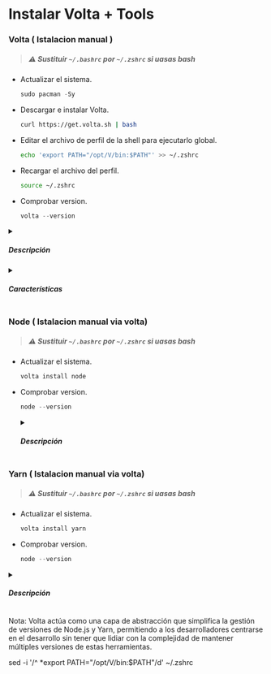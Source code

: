 <h1>Instalar Volta + Tools</h1>
 
### Volta ( Istalacion manual )
> ##### ⚠ Sustituir `~/.bashrc` por `~/.zshrc` si uasas bash
- Actualizar el sistema.
  ```js
  sudo pacman -Sy
  ```
- Descargar e instalar Volta.
  ```bash
  curl https://get.volta.sh | bash
  ```
- Editar el archivo de perfil de la shell para ejecutarlo global.
  ```bash
  echo 'export PATH="/opt/V/bin:$PATH"' >> ~/.zshrc
  ```
- Recargar el archivo del perfil.
  ```bash
  source ~/.zshrc
  ```
- Comprobar version.
  ```js
  volta --version
  ```
<details closed>
    <summary><h5>Descripción</h5></summary>
    <p>
    Es una herramienta de administración de versiones de Node.js diseñada para simplificar el proceso de manejo de múltiples versiones de Node.js y paquetes globales en entornos de desarrollo. Con Volta, puedes seleccionar una versión de Node.js y dejar de preocuparte por cambiarla manualmente entre proyectos. Permite instalar binarios de paquetes npm en tu cadena de herramientas sin tener que reinstalarlos periódicamente o averiguar por qué han dejado de funcionar.
    </p>
</details>
<details closed>
    <summary><h5>Características</h5></summary>
    <ul>
    <li>
    Resolución inteligente de versiones: Basándose en los manifiestos de los gestores de paquetes, Volta asegura versiones confiables y consistentes en todos los proyectos.
    </li>
    <li>
    Cambios fluidos entre versiones de Node.js: Permite cambiar entre versiones de Node.js sin modificar las variables de entorno PATH.
    </li>
    <li>
    Soporte para herramientas instaladas globalmente: Integra directamente con npm y yarn, permitiendo gestionar tanto Node.js como los paquetes globales relacionados.
    </li>
    <li>
    Caché inteligente: Mejora el flujo de trabajo de desarrollo al acelerar la carga de paquetes y herramientas.
    </li> 
    <li>
    Compatibilidad con .nvmrc: Soporta el mismo archivo de configuración que NVM, facilitando la transición entre herramientas.
    </li> 
    <li>
    Ambientes reproductibles para colaboradores: Al guardar la versión exacta de Node.js en el package.json, garantiza que todos los colaboradores trabajen con la misma versión, promoviendo la consistencia en equipos de desarrollo distribuidos.
    </li> 
    </ul>
</details>

### Node ( Istalacion manual via volta)

> ##### ⚠ Sustituir `~/.bashrc` por `~/.zshrc` si uasas bash

- Actualizar el sistema.
  ```js
  volta install node
  ```
- Comprobar version.
  ```js
  node --version
  ```
  <details closed>
      <summary><h5>Descripción</h5></summary>
      <p>
      Es un entorno de ejecución de JavaScript de alto rendimiento y de código abierto. Se utiliza para ejecutar código JavaScript fuera de un navegador web, permitiendo el desarrollo de aplicaciones de servidor, scripts y herramientas de línea de comandos.
      </p>
  </details>

### Yarn ( Istalacion manual via volta)

> ##### ⚠ Sustituir `~/.bashrc` por `~/.zshrc` si uasas bash

- Actualizar el sistema.
  ```js
  volta install yarn
  ```
- Comprobar version.
  ```js
  node --version
  ```

<details closed>
    <summary><h5>Descripción</h5></summary>
    <p>
    Es un administrador de paquetes de JavaScript alternativo a npm. Ofrece mejoras en términos de velocidad, seguridad y simplicidad en comparación con npm. Al igual que Node.js.
    </p>
</details>

Nota: Volta actúa como una capa de abstracción que simplifica la gestión de versiones de Node.js y Yarn, permitiendo a los desarrolladores centrarse en el desarrollo sin tener que lidiar con la complejidad de mantener múltiples versiones de estas herramientas.

sed -i '/^ \*export PATH="\/opt\/V\/bin:$PATH"/d' ~/.zshrc

<!--
Agregar alias en la terminal para ajusta la imagen a la caja del neofetch

alias neofetch="neofetch --size none"
--!>
